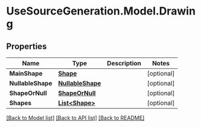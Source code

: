 # UseSourceGeneration.Model.Drawing

## Properties

Name | Type | Description | Notes
------------ | ------------- | ------------- | -------------
**MainShape** | [**Shape**](Shape.md) |  | [optional] 
**NullableShape** | [**NullableShape**](NullableShape.md) |  | [optional] 
**ShapeOrNull** | [**ShapeOrNull**](ShapeOrNull.md) |  | [optional] 
**Shapes** | [**List&lt;Shape&gt;**](Shape.md) |  | [optional] 

[[Back to Model list]](../../README.md#documentation-for-models) [[Back to API list]](../../README.md#documentation-for-api-endpoints) [[Back to README]](../../README.md)

